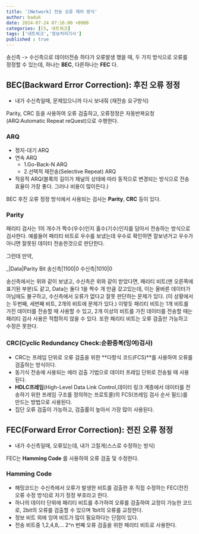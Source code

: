 ```yaml
---
title: '[Network] 전송 오류 제어 방식'
author: baduk
date: 2024-07-24 07:16:00 +0900
categories: [CS, 네트워크]
tags: ['네트워크','정보처리기사']
published : true
---
```


송신측 -> 수신측으로 데이터전송 하다가 오류발생 했을 때, 
두 가지 방식으로 오류를 정정할 수 있는데, 하나는 **BEC**, 다른하나는 **FEC** 다.

## BEC(Backward Error Correction): 후진 오류 정정
- 내가 수신측일때, 문제있으니까 다시 보내줘 (재전송 요구방식)

Parity, CRC 등을 사용하여 오류 검출하고, 오류정정은 자동반복요청(ARQ:Automatic Repeat reQuest)으로 수행한다.

### ARQ
- 정지-대기 ARQ
- 연속 ARQ
    + 1.Go-Back-N ARQ
    + 2.선택적 재전송(Selective Repeat) ARQ
- 적응적 ARQ(블록의 길이가 채널의 상태에 따라 동적으로 변경되는 방식으로 전송효율이 가장 좋다. 그러나 비용이 많이든다.)

BEC 후진 오류 정정 방식에서 사용되는 검사는 **Parity**, **CRC** 등이 있다.

### Parity
패리티 검사는 1의 개수가 짝수(우수)인지 홀수(기수)인지를 담아서 전송하는 방식으로 검사한다.
예를들어 패리티 비트로 우수를 보냈는데 우수로 확인하면 잘보낸거고 우수가 아니면 잘못된 데이터 전송한것으로 판단한다.

그런데 만약,

 _|Data|Parity Bit
송신측|1100|0
수신측|1010|0
 
송신측에서는 위와 같이 보냈고, 수신측은 위와 같이 받았다면, 패리티 비트(맨 오른쪽에 표기된 부분)도 같고,
Data는 둘다 1을 짝수 개 만큼 갖고있는데, 이는 올바른 데이터가 아님에도 불구하고, 수신측에서 오류가 없다고 잘못 판단하는 문제가 있다.
(이 상황에서는 두번째, 세번째 비트, 2개의 비트에 문제가 있다.) 이렇듯 패리티 비트는 1개 비트를 가진 데이터를 전송할 때 사용할 수 있고,
2개 이상의 비트를 가진 데이터를 전송할 때는 패리티 검사 사용은 적합하지 않을 수 있다. 또한 패리티 비트는 오류 검출만 가능하고 수정은 못한다.

### CRC(Cyclic Redundancy Check:순환중복(잉여)검사) 
- CRC는 프레임 단위로 오류 검출을 위한 **다항식 코드(FCS)**를 사용하여 오류를 검출하는 방식이다.
- 동기식 전송에 사용되는 에러 검출 기법으로 데이터 프레임 단위로 전송될 때 사용된다.
- **HDLC프레임**(High-Level Data Link Control,데이터 링크 계층에서 데이터를 전송하기 위한 프레임 구조를 정의하는 프로토콜)의 FCS(프레임 검사 순서 필드)를 만드는 방법으로 사용된다.
- 집단 오류 검출이 가능하고, 검출률이 높아서 가장 많이 사용된다.

## FEC(Forward Error Correction): 전진 오류 정정
- 내가 수신측일때, 오류있는데, 내가 고칠게(스스로 수정하는 방식)

FEC는 **Hamming Code** 를 사용하여 오류 검출 및 수정한다.

### Hamming Code
- 해밍코드는 수신측에서 오류가 발생한 비트를 검출한 후 직접 수정하는 FEC(전진 오류 수정 방식)로 자기 정정 부호라고 한다.
- 하나의 데이터 단위에 패리티 비트를 추가하여 오류를 검출하여 교정이 가능한 코드로, 2bit의 오류를 검출할 수 있으며 1bit의 오류를 교정한다.
- 정보 비트 외에 잉여 비트가 많이 필요하다는 단점이 있다.
- 전송 비트중 1,2,4,8,... 2^n 번째 오류 검출을 위한 패리티 비트로 사용한다.

